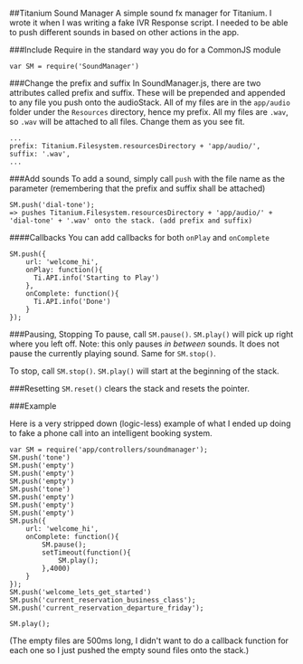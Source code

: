 ##Titanium Sound Manager
A simple sound fx manager for Titanium. I wrote it when I was writing a fake IVR Response script. I needed to be able to push different sounds in based on other actions in the app.

###Include
Require in the standard way you do for a CommonJS module

    var SM = require('SoundManager') 


###Change the prefix and suffix 
In SoundManager.js, there are two attributes called prefix and suffix. These will be prepended and appended to any file you push onto the audioStack. All of my files are in the `app/audio` folder under the `Resources` directory, hence my prefix. All my files are `.wav`, so `.wav` will be attached to all files. Change them as you see fit.

    ...	
    prefix: Titanium.Filesystem.resourcesDirectory + 'app/audio/',
    suffix: '.wav',
    ...
    

###Add sounds
To add a sound, simply call `push` with the file name as the parameter (remembering that the prefix and suffix shall be attached)

    SM.push('dial-tone');
    => pushes Titanium.Filesystem.resourcesDirectory + 'app/audio/' + 'dial-tone' + '.wav' onto the stack. (add prefix and suffix)

####Callbacks
You can add callbacks for both `onPlay` and `onComplete`

	SM.push({
		url: 'welcome_hi', 
        onPlay: function(){
		  Ti.API.info('Starting to Play')
        },
		onComplete: function(){
		  Ti.API.info('Done')
		}
	});


###Pausing, Stopping
To pause, call `SM.pause()`. `SM.play()` will pick up right where you left off. Note: this only pauses _in between_ sounds. It does not pause the currently playing sound. Same for `SM.stop()`.

To stop, call `SM.stop()`. `SM.play()` will start at the beginning of the stack.


###Resetting
`SM.reset()` clears the stack and resets the pointer.


###Example

Here is a very stripped down (logic-less) example of what I ended up doing to fake a phone call into an intelligent booking system.

	var SM = require('app/controllers/soundmanager');
	SM.push('tone')
	SM.push('empty')
	SM.push('empty')
	SM.push('empty')
	SM.push('tone')
	SM.push('empty')
	SM.push('empty')
	SM.push('empty')
	SM.push({
		url: 'welcome_hi', 
		onComplete: function(){
			SM.pause();
			setTimeout(function(){
				SM.play();
			},4000)
		}
	});
	SM.push('welcome_lets_get_started')
	SM.push('current_reservation_business_class');
	SM.push('current_reservation_departure_friday');
	
	SM.play();


(The empty files are 500ms long, I didn't want to do a callback function for each one so I just pushed the empty sound files onto the stack.)


